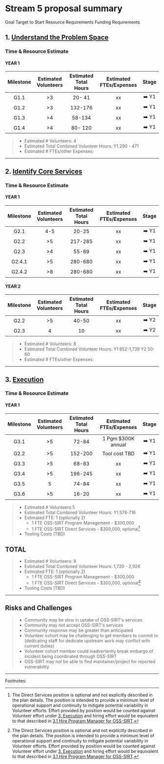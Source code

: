 <!-- markdownlint-disable MD024 -->

# Stream 5 proposal summary

Goal Target to Start Resource Requirements Funding Requirements

## 1. [Understand the Problem Space](https://github.com/ossf/SIRT/blob/main/plan/1.0%20Understand%20the%20Problem%20Space.md)

### Time & Resource Estimate

#### YEAR 1

| Milestone | Estimated Volunteers | Estimated Total Hours | Estimated FTEs/Expenses | Stage |
| :-------: | :------------------: | :-------------------: | :---------------------: | :---: |
| G1.1      |         >3           |          20- 41       |           xx            | ➡️ Y1 |
| G1.2      |         >3           |          132-176      |           xx            | ➡️ Y1 |
| G1.3      |         >4           |          58-134       |           xx            | ➡️ Y1 |
| G1.4      |         >4           |          80- 120      |           xx            | ➡️ Y1 |

> - Estimated # Volunteers: 4
> - Estimated Total Combined Volunteer Hours: Y1 290 - 471
> - Estimated # FTEs/other Expenses:

---

## 2. [Identify Core Services](https://github.com/ossf/SIRT/blob/main/plan/2.0%20Identify%20Core%20Services%20and%20Processes.md)

### Time & Resource Estimate

#### YEAR 1

| Milestone | Estimated Volunteers | Estimated Total Hours | Estimated FTEs/Expenses | Stage |
| :-------: | :------------------: | :-------------------: | :---------------------: | :---: |
| G2.1      |         4-5          |          20-25        |           xx           | ➡️ Y1 |
| G2.2      |         >5           |          217-285      |           xx           | ➡️ Y1 |
| G2.3      |         >4           |          55-69        |           xx           | ➡️ Y1 |
| G2.4.1    |         >5           |          280-680      |           xx           | ➡️ Y1 |
| G2.4.2    |         >8           |          280-680      |           xx           | ➡️ Y1 |

#### YEAR 2

| Milestone | Estimated Volunteers | Estimated Total Hours | Estimated FTEs/Expenses | Stage |
| :-------: | :------------------: | :-------------------: | :---------------------: | :---: |
| G2.2      |         >5           |          40-50        |           xx           | ➡️ Y2 |
| G2.3      |          4           |          10           |           xx           | ➡️ Y2 |

> - Estimated # Volunteers: 8
> - Estimated Total Combined Volunteer Hours: Y1 852-1,739   Y2 50-60
> - Estimated # FTEs/other Expenses:

---

## 3. [Execution](https://github.com/ossf/SIRT/blob/main/plan/3.0%20Execution.md)

### Time & Resource Estimate

#### YEAR 1

| Milestone | Estimated Volunteers | Estimated Total Hours | Estimated FTEs/Expenses | Stage |
| :-------: | :------------------: | :-------------------: | :---------------------: | :---: |
| G3.1      |         >5           |          72-84        |     1 Pgm $300K annual  | ➡️ Y1 |
| G2.2      |         >5           |          152-200      |     Tool cost TBD       | ➡️ Y1 |
| G3.3      |         >5           |          68-83        |           xx            | ➡️ Y1 |
| G3.4      |         >5           |          196-245      |           xx            | ➡️ Y1 |
| G3.5      |         5            |          74-84        |           xx            | ➡️ Y1 |
| G3.6      |         >5           |          16-20        |           xx            | ➡️ Y1 |

> - Estimated # Volunteers:5
> - Estimated Total Combined Volunteer Hours: Y1 578-716
> - Estimated FTE: 1 (optionally 2)
>   - 1 FTE OSS-SIRT Program Management - $300,000
>   - 1 FTE OSS-SIRT Direct Services - $300,000, optional[^1]
> - Tooling Costs (TBD)

## TOTAL

> - Estimated # Volunteers: 8
> - Estimated Total Combined Volunteer Hours:  1,720 - 2,926
> - Estimated FTE: 1 (optionally 2)
>   - 1 FTE OSS-SIRT Program Management - $300,000
>   - 1 FTE OSS-SIRT Direct Services - $300,000, optional[^1]
> - Tooling Costs (TBD)

---

## Risks and Challenges

> - Community may be slow in uptake of OSS-SIRT's services
> - Community may not accept OSS-SIRT's services
> - Community response may be greater than anticipated
> - Volunteer cohort may be challenging to get members to commit to (dedicating staff for dedicate upstream work may conflict with current duties)
> - Volunteer cohort member could inadvertently break embargo of incident being coordinated through OSS-SIRT
> - OSS-SIRT may not be able to find maintainer/project for reported vulnerability

---
Footnotes:
[^1]: The Direct Services position is optional and not explicitly described in the plan details. The position is intended to provide a minimum level of operational support and continuity to mitigate potential variability in Volunteer efforts. Effort provided by position would be counted against Volunteer effort under [3. Execution](proposal_summary.md#3-execution) and hiring effort would be equivalent to that described in [3.1 Hire Program Manager for OSS-SIRT](3.0%20Execution.md#31-hire-program-manager-for-oss-sirt).
